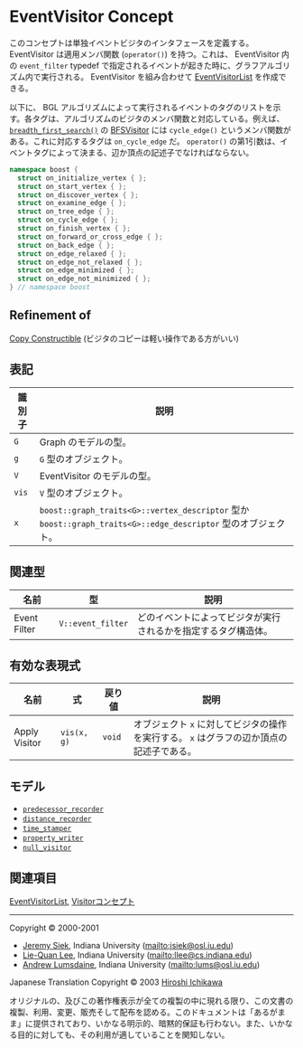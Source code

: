 # EventVisitor Concept
このコンセプトは単独イベントビジタのインタフェースを定義する。 EventVisitor は適用メンバ関数 (`operator()`) を持つ。これは、 EventVisitor 内の `event_filter` typedef で指定されるイベントが起きた時に、グラフアルゴリズム内で実行される。 EventVisitor を組み合わせて [EventVisitorList](EventVisitorList.md) を作成できる。

以下に、 BGL アルゴリズムによって実行されるイベントのタグのリストを示す。各タグは、アルゴリズムのビジタのメンバ関数と対応している。例えば、[`breadth_first_search()`](breadth_first_search.md) の [BFSVisitor](BFSVisitor.md) には `cycle_edge()` というメンバ関数がある。これに対応するタグは `on_cycle_edge` だ。 `operator()` の第1引数は、イベントタグによって決まる、辺か頂点の記述子でなければならない。

```cpp
namespace boost {
  struct on_initialize_vertex { };
  struct on_start_vertex { };
  struct on_discover_vertex { };
  struct on_examine_edge { };
  struct on_tree_edge { };
  struct on_cycle_edge { };
  struct on_finish_vertex { };
  struct on_forward_or_cross_edge { };
  struct on_back_edge { };
  struct on_edge_relaxed { };
  struct on_edge_not_relaxed { };
  struct on_edge_minimized { };
  struct on_edge_not_minimized { };
} // namespace boost
```

## Refinement of
[Copy Constructible](../utility/CopyConstructible.md) (ビジタのコピーは軽い操作である方がいい)


## 表記

| 識別子 | 説明 |
|--------|------|
| `G`    | Graph のモデルの型。 |
| `g`    | `G` 型のオブジェクト。 |
| `V`    | EventVisitor のモデルの型。 |
| `vis`  | `V` 型のオブジェクト。 |
| `x`    | `boost::graph_traits<G>::vertex_descriptor` 型か `boost::graph_traits<G>::edge_descriptor` 型のオブジェクト。 |


## 関連型

| 名前 | 型 | 説明 |
|------|----|------|
| Event Filter | `V::event_filter` | どのイベントによってビジタが実行されるかを指定するタグ構造体。 |


## 有効な表現式

| 名前 | 式 | 戻り値 | 説明 |
|------|----|--------|------|
| Apply Visitor | `vis(x, g)` | `void` | オブジェクト `x` に対してビジタの操作を実行する。 `x` はグラフの辺か頂点の記述子である。 |


## モデル

- [`predecessor_recorder`](predecessor_recorder.md)
- [`distance_recorder`](distance_recorder.md)
- [`time_stamper`](time_stamper.md)
- [`property_writer`](property_writer.md)
- [`null_visitor`](null_visitor.md)


## 関連項目
[EventVisitorList](EventVisitorList.md), [Visitorコンセプト](visitor_concepts.md)


***
Copyright © 2000-2001

- [Jeremy Siek](http://www.boost.org/doc/libs/1_31_0/people/jeremy_siek.htm), Indiana University (<mailto:jsiek@osl.iu.edu>)
- [Lie-Quan Lee](http://www.boost.org/doc/libs/1_31_0/people/liequan_lee.htm), Indiana University (<mailto:llee@cs.indiana.edu>)
- [Andrew Lumsdaine](http://www.osl.iu.edu/~lums), Indiana University (<mailto:lums@osl.iu.edu>)

Japanese Translation Copyright © 2003 [Hiroshi Ichikawa](mailto:gimite@mx12.freecom.ne.jp)

オリジナルの、及びこの著作権表示が全ての複製の中に現れる限り、この文書の複製、利用、変更、販売そして配布を認める。このドキュメントは「あるがまま」に提供されており、いかなる明示的、暗黙的保証も行わない。また、いかなる目的に対しても、その利用が適していることを関知しない。

